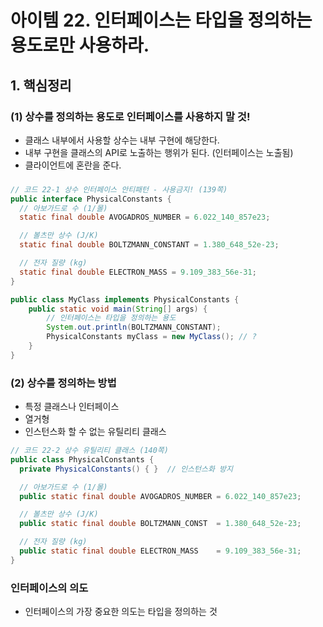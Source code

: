 # 아이템 22. 인터페이스는 타입을 정의하는 용도로만 사용하라.

## 1. 핵심정리
### (1) 상수를 정의하는 용도로 인터페이스를 사용하지 말 것!
- 클래스 내부에서 사용할 상수는 내부 구현에 해당한다.
- 내부 구현을 클래스의 API로 노출하는 행위가 된다. (인터페이스는 노출됨)
- 클라이언트에 혼란을 준다.
###

```java
// 코드 22-1 상수 인터페이스 안티패턴 - 사용금지! (139쪽)
public interface PhysicalConstants {
  // 아보가드로 수 (1/몰)
  static final double AVOGADROS_NUMBER = 6.022_140_857e23;

  // 볼츠만 상수 (J/K)
  static final double BOLTZMANN_CONSTANT = 1.380_648_52e-23;

  // 전자 질량 (kg)
  static final double ELECTRON_MASS = 9.109_383_56e-31;
}
```

```java
public class MyClass implements PhysicalConstants {
    public static void main(String[] args) {
        // 인터페이스는 타입을 정의하는 용도
        System.out.println(BOLTZMANN_CONSTANT);
        PhysicalConstants myClass = new MyClass(); // ?
    }
}
```

### (2) 상수를 정의하는 방법
- 특정 클래스나 인터페이스
- 열거형
- 인스턴스화 할 수 없는 유틸리티 클래스

```java
// 코드 22-2 상수 유틸리티 클래스 (140쪽)
public class PhysicalConstants {
  private PhysicalConstants() { }  // 인스턴스화 방지

  // 아보가드로 수 (1/몰)
  public static final double AVOGADROS_NUMBER = 6.022_140_857e23;

  // 볼츠만 상수 (J/K)
  public static final double BOLTZMANN_CONST  = 1.380_648_52e-23;

  // 전자 질량 (kg)
  public static final double ELECTRON_MASS    = 9.109_383_56e-31;
}
```

### 인터페이스의 의도
- 인터페이스의 가장 중요한 의도는 타입을 정의하는 것